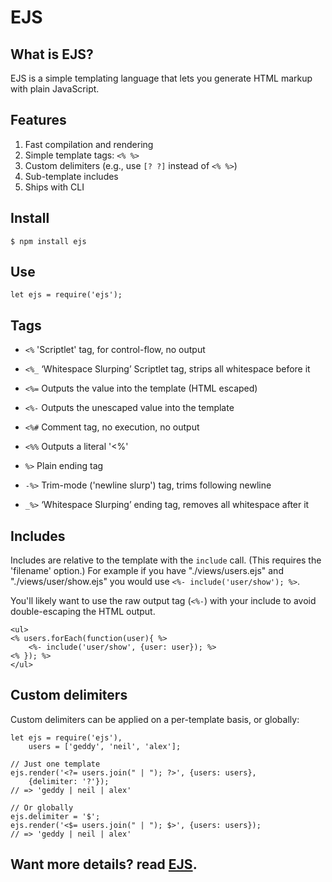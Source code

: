 # EJS

## What is EJS?

EJS is a simple templating language that lets you generate HTML markup with plain JavaScript.

## Features

1. Fast compilation and rendering
2. Simple template tags: `<% %>`
3. Custom delimiters (e.g., use `[? ?]` instead of `<% %>`)
4. Sub-template includes
5. Ships with CLI

## Install

    $ npm install ejs

## Use

    let ejs = require('ejs');

## Tags

- `<%` 'Scriptlet' tag, for control-flow, no output

- `<%_` ‘Whitespace Slurping’ Scriptlet tag, strips all whitespace before it

- `<%=` Outputs the value into the template (HTML escaped)

- `<%-` Outputs the unescaped value into the template

- `<%#` Comment tag, no execution, no output
- `<%%` Outputs a literal '<%'

- `%>` Plain ending tag

- `-%>` Trim-mode ('newline slurp') tag, trims following newline

- `_%>` ‘Whitespace Slurping’ ending tag, removes all whitespace after it

## Includes

Includes are relative to the template with the `include` call. (This requires the 'filename' option.) For example if you have "./views/users.ejs" and "./views/user/show.ejs" you would use `<%- include('user/show'); %>`.

You'll likely want to use the raw output tag (`<%-`) with your include to avoid double-escaping the HTML output.

    <ul>
    <% users.forEach(function(user){ %>
        <%- include('user/show', {user: user}); %>
    <% }); %>
    </ul>

## Custom delimiters

Custom delimiters can be applied on a per-template basis, or globally:

    let ejs = require('ejs'),
        users = ['geddy', 'neil', 'alex'];

    // Just one template
    ejs.render('<?= users.join(" | "); ?>', {users: users},
        {delimiter: '?'});
    // => 'geddy | neil | alex'

    // Or globally
    ejs.delimiter = '$';
    ejs.render('<$= users.join(" | "); $>', {users: users});
    // => 'geddy | neil | alex'

## Want more details? read [EJS][1]. 

[1]: <https://ejs.co/>
